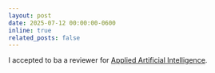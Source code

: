 ```yaml
---
layout: post
date: 2025-07-12 00:00:00-0600
inline: true
related_posts: false
---
```


I accepted to ba a reviewer for <a href="https://www.tandfonline.com/journals/uaai20">Applied Artificial Intelligence</a>.